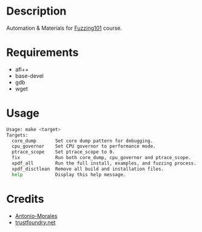 # Description

Automation & Materials for [Fuzzing101](https://github.com/antonio-morales/Fuzzing101) course.

# Requirements

* afl++
* base-devel
* gdb
* wget

# Usage

```bash
Usage: make <target>
Targets:
  core_dump       Set core dump pattern for debugging.
  cpu_governor    Set CPU governor to performance mode.
  ptrace_scope    Set ptrace_scope to 0.
  fix             Run both core_dump, cpu_governor and ptrace_scope.
  xpdf_all        Run the full install, examples, and fuzzing process.
  xpdf_disctlean  Remove all build and installation files.
  help            Display this help message.
```
# Credits

* [Antonio-Morales](https://github.com/antonio-morales)
* [trustfoundry.net](https://trustfoundry.net/2020/01/22/introduction-to-triaging-fuzzer-generated-crashes/)
